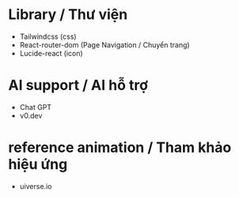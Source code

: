 # Library / Thư viện

- Tailwindcss (css)
- React-router-dom (Page Navigation / Chuyển trang)
- Lucide-react (icon)

# AI support / AI hỗ trợ

- Chat GPT
- v0.dev

# reference animation / Tham khảo hiệu ứng

- uiverse.io
